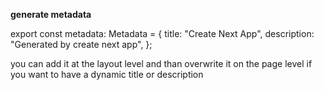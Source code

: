**generate metadata**

export const metadata: Metadata = {
title: "Create Next App",
description: "Generated by create next app",
};

you can add it at the layout level and than overwrite it on the page level if you want to have a dynamic title or 
description
